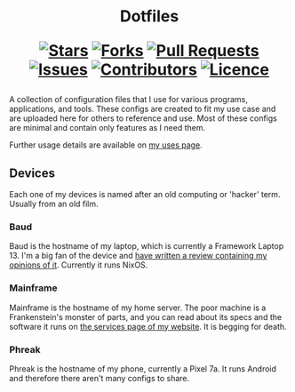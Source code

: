 <h1 align="center">
  Dotfiles
  
  [![Stars](https://img.shields.io/github/stars/DeclanChidlow/dotfiles?style=flat-square&logoColor=white)](https://github.com/DeclanChidlow/dotfiles/stargazers)
  [![Forks](https://img.shields.io/github/forks/DeclanChidlow/dotfiles?style=flat-square&logoColor=white)](https://github.com/DeclanChidlow/dotfiles/network/members)
  [![Pull Requests](https://img.shields.io/github/issues-pr/DeclanChidlow/dotfiles?style=flat-square&logoColor=white)](https://github.com/DeclanChidlow/dotfiles/pulls)
  [![Issues](https://img.shields.io/github/issues/DeclanChidlow/dotfiles?style=flat-square&logoColor=white)](https://github.com/DeclanChidlow/dotfiles/issues)
  [![Contributors](https://img.shields.io/github/contributors/DeclanChidlow/dotfiles?style=flat-square&logoColor=white)](https://github.com/DeclanChidlow/dotfiles/graphs/contributors)
  [![Licence](https://img.shields.io/github/license/DeclanChidlow/dotfiles?style=flat-square&logoColor=white)](https://github.com/DeclanChidlow/dotfiles/blob/main/LICENCE)
</h1>

A collection of configuration files that I use for various programs, applications, and tools. These configs are created to fit my use case and are uploaded here for others to reference and use. Most of these configs are minimal and contain only features as I need them.

Further usage details are available on [my uses page](https://vale.rocks/posts/uses). 

## Devices

Each one of my devices is named after an old computing or 'hacker' term. Usually from an old film.

### Baud

Baud is the hostname of my laptop, which is currently a Framework Laptop 13. I'm a big fan of the device and [have written a review containing my opinions of it](https://vale.rocks/posts/a-year-with-the-framework-laptop-13). Currently it runs NixOS.

### Mainframe

Mainframe is the hostname of my home server. The poor machine is a Frankenstein's monster of parts, and you can read about its specs and the software it runs on [the services page of my website](https://vale.rocks/services). It is begging for death.

### Phreak

Phreak is the hostname of my phone, currently a Pixel 7a. It runs Android and therefore there aren't many configs to share.
